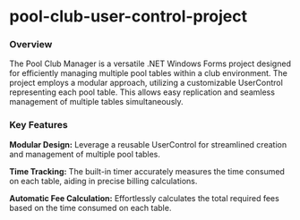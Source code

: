 # pool-club-user-control-project
### Overview
The Pool Club Manager is a versatile .NET Windows Forms project designed for efficiently managing multiple pool tables within a club environment. The project employs a modular approach, utilizing a customizable UserControl representing each pool table. This allows easy replication and seamless management of multiple tables simultaneously.

### Key Features
**Modular Design:** Leverage a reusable UserControl for streamlined creation and management of multiple pool tables.

**Time Tracking:** The built-in timer accurately measures the time consumed on each table, aiding in precise billing calculations.

**Automatic Fee Calculation:** Effortlessly calculates the total required fees based on the time consumed on each table.
